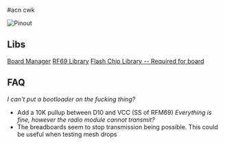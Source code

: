 #acn cwk

![Pinout](https://farm4.staticflickr.com/3818/10585364014_df2e1604bc_o.png)

## Libs

[Board Manager](https://github.com/MCUdude/MiniCore#how-to-install)
[RF69 Library](https://github.com/LowPowerLab/RFM69)
[Flash Chip Library -- Required for board](https://github.com/LowPowerLab/SPIFlash)

## FAQ

*I can't put a bootloader on the fucking thing?*
- Add a 10K pullup between D10 and VCC (SS of RFM69)
*Everything is fine, however the radio module cannot transmit?*
- The breadboards seem to stop transmission being possible. This could be useful when testing mesh drops
